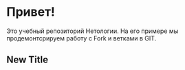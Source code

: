 # Привет!

Это учебный репозиторий Нетологии. На его примере мы продемонтсрируем работу с Fork и ветками в GIT.

## New Title
